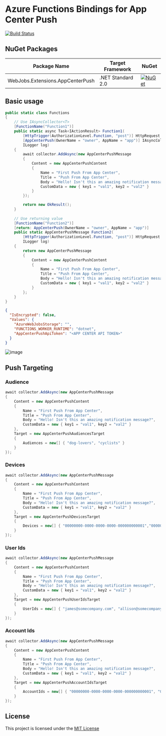 # Azure Functions Bindings for App Center Push

[![Build Status](https://dev.azure.com/shibayan/azure-functions-appcenterpush-extension/_apis/build/status/Build%20azure-functions-appcenterpush-extension?branchName=master)](https://dev.azure.com/shibayan/azure-functions-appcenterpush-extension/_build/latest?definitionId=30&branchName=master)

## NuGet Packages

Package Name | Target Framework | NuGet
---|---|---
WebJobs.Extensions.AppCenterPush | .NET Standard 2.0 | [![NuGet](https://img.shields.io/nuget/v/WebJobs.Extensions.AppCenterPush.svg)](https://www.nuget.org/packages/WebJobs.Extensions.AppCenterPush)

## Basic usage

```csharp
public static class Functions
{
    // Use IAsyncCollector<T>
    [FunctionName("Function1")]
    public static async Task<IActionResult> Function1(
        [HttpTrigger(AuthorizationLevel.Function, "post")] HttpRequest req,
        [AppCenterPush(OwnerName = "owner", AppName = "app")] IAsyncCollector<AppCenterPushMessage> collector,
        ILogger log)
    {
        await collector.AddAsync(new AppCenterPushMessage
        {
            Content = new AppCenterPushContent
            {
                Name = "First Push From App Center",
                Title = "Push From App Center",
                Body = "Hello! Isn't this an amazing notification message?",
                CustomData = new { key1 = "val1", key2 = "val2" }
            }
        });

        return new OkResult();
    }
    
    // Use returning value
    [FunctionName("Function2")]
    [return: AppCenterPush(OwnerName = "owner", AppName = "app")]
    public static AppCenterPushMessage Function2(
        [HttpTrigger(AuthorizationLevel.Function, "post")] HttpRequest req,
        ILogger log)
    {
        return new AppCenterPushMessage
        {
            Content = new AppCenterPushContent
            {
                Name = "First Push From App Center",
                Title = "Push From App Center",
                Body = "Hello! Isn't this an amazing notification message?",
                CustomData = new { key1 = "val1", key2 = "val2" }
            }
        };
    }
}
```

```json
{
  "IsEncrypted": false,
  "Values": {
    "AzureWebJobsStorage": "",
    "FUNCTIONS_WORKER_RUNTIME": "dotnet",
    "AppCenterPushApiToken": "<APP CENTER API TOKEN>"
  }
}
```

![image](https://user-images.githubusercontent.com/1356444/58454220-47c28880-810d-11e9-8718-b66cbcccfa60.png)


## Push Targeting

### Audience

```csharp
await collector.AddAsync(new AppCenterPushMessage
{
    Content = new AppCenterPushContent
    {
        Name = "First Push From App Center",
        Title = "Push From App Center",
        Body = "Hello! Isn't this an amazing notification message?",
        CustomData = new { key1 = "val1", key2 = "val2" }
    },
    Target = new AppCenterPushAudiencesTarget
    {
        Audiences = new[] { "dog-lovers", "cyclists" }
    }
});
```

### Devices

```csharp
await collector.AddAsync(new AppCenterPushMessage
{
    Content = new AppCenterPushContent
    {
        Name = "First Push From App Center",
        Title = "Push From App Center",
        Body = "Hello! Isn't this an amazing notification message?",
        CustomData = new { key1 = "val1", key2 = "val2" }
    },
    Target = new AppCenterPushDevicesTarget
    {
        Devices = new[] { "00000000-0000-0000-0000-000000000001","00000000-0000-0000-0000-000000000002", "00000000-0000-0000-0000-000000000003" }
    }
});
```

### User Ids

```csharp
await collector.AddAsync(new AppCenterPushMessage
{
    Content = new AppCenterPushContent
    {
        Name = "First Push From App Center",
        Title = "Push From App Center",
        Body = "Hello! Isn't this an amazing notification message?",
        CustomData = new { key1 = "val1", key2 = "val2" }
    },
    Target = new AppCenterPushUserIdsTarget
    {
        UserIds = new[] { "james@somecompany.com", "allison@somecompany.com", "anna@somecompany.com" }
    }
});
```

### Account Ids

```csharp
await collector.AddAsync(new AppCenterPushMessage
{
    Content = new AppCenterPushContent
    {
        Name = "First Push From App Center",
        Title = "Push From App Center",
        Body = "Hello! Isn't this an amazing notification message?",
        CustomData = new { key1 = "val1", key2 = "val2" }
    },
    Target = new AppCenterPushAccountIdsTarget
    {
        AccountIds = new[] { "00000000-0000-0000-0000-000000000001", "00000000-0000-0000-0000-000000000002", "00000000-0000-0000-0000-000000000003" }
    }
});
```

## License

This project is licensed under the [MIT License](https://github.com/shibayan/azure-functions-appcenterpush-extension/blob/master/LICENSE)
